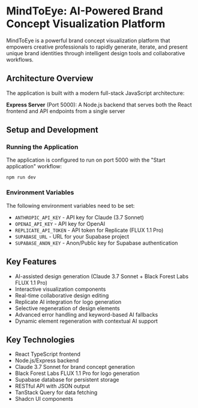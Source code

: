 # MindToEye: AI-Powered Brand Concept Visualization Platform

MindToEye is a powerful brand concept visualization platform that empowers creative professionals to rapidly generate, iterate, and present unique brand identities through intelligent design tools and collaborative workflows.

## Architecture Overview

The application is built with a modern full-stack JavaScript architecture:

**Express Server** (Port 5000): A Node.js backend that serves both the React frontend and API endpoints from a single server

## Setup and Development

### Running the Application

The application is configured to run on port 5000 with the "Start application" workflow:

```
npm run dev
```

### Environment Variables

The following environment variables need to be set:

- `ANTHROPIC_API_KEY` - API key for Claude (3.7 Sonnet)
- `OPENAI_API_KEY` - API key for OpenAI
- `REPLICATE_API_TOKEN` - API token for Replicate (FLUX 1.1 Pro)
- `SUPABASE_URL` - URL for your Supabase project
- `SUPABASE_ANON_KEY` - Anon/Public key for Supabase authentication

## Key Features

- AI-assisted design generation (Claude 3.7 Sonnet + Black Forest Labs FLUX 1.1 Pro)
- Interactive visualization components
- Real-time collaborative design editing
- Replicate AI integration for logo generation
- Selective regeneration of design elements
- Advanced error handling and keyword-based AI fallbacks
- Dynamic element regeneration with contextual AI support

## Key Technologies

- React TypeScript frontend
- Node.js/Express backend
- Claude 3.7 Sonnet for brand concept generation
- Black Forest Labs FLUX 1.1 Pro for logo generation
- Supabase database for persistent storage
- RESTful API with JSON output
- TanStack Query for data fetching
- Shadcn UI components